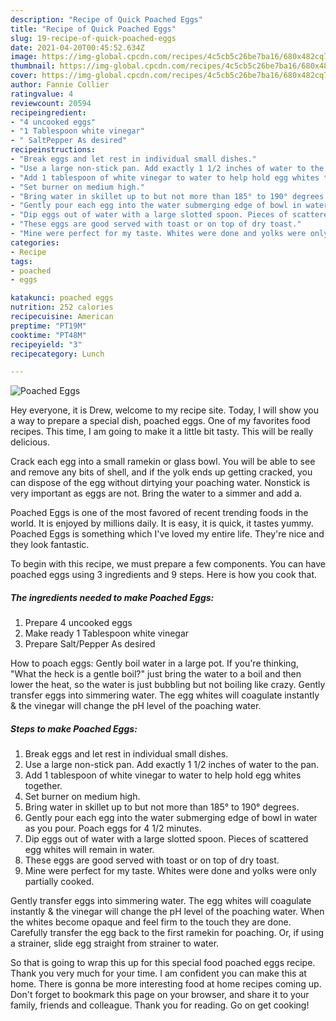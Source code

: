 ```yaml
---
description: "Recipe of Quick Poached Eggs"
title: "Recipe of Quick Poached Eggs"
slug: 19-recipe-of-quick-poached-eggs
date: 2021-04-20T00:45:52.634Z
image: https://img-global.cpcdn.com/recipes/4c5cb5c26be7ba16/680x482cq70/poached-eggs-recipe-main-photo.jpg
thumbnail: https://img-global.cpcdn.com/recipes/4c5cb5c26be7ba16/680x482cq70/poached-eggs-recipe-main-photo.jpg
cover: https://img-global.cpcdn.com/recipes/4c5cb5c26be7ba16/680x482cq70/poached-eggs-recipe-main-photo.jpg
author: Fannie Collier
ratingvalue: 4
reviewcount: 20594
recipeingredient:
- "4 uncooked eggs"
- "1 Tablespoon white vinegar"
- " SaltPepper As desired"
recipeinstructions:
- "Break eggs and let rest in individual small dishes."
- "Use a large non-stick pan. Add exactly 1 1/2 inches of water to the pan."
- "Add 1 tablespoon of white vinegar to water to help hold egg whites together."
- "Set burner on medium high."
- "Bring water in skillet up to but not more than 185° to 190° degrees."
- "Gently pour each egg into the water submerging edge of bowl in water as you pour. Poach eggs for 4 1/2 minutes."
- "Dip eggs out of water with a large slotted spoon. Pieces of scattered egg whites will remain in water."
- "These eggs are good served with toast or on top of dry toast."
- "Mine were perfect for my taste. Whites were done and yolks were only partially cooked."
categories:
- Recipe
tags:
- poached
- eggs

katakunci: poached eggs 
nutrition: 252 calories
recipecuisine: American
preptime: "PT19M"
cooktime: "PT48M"
recipeyield: "3"
recipecategory: Lunch

---
```



![Poached Eggs](https://img-global.cpcdn.com/recipes/4c5cb5c26be7ba16/680x482cq70/poached-eggs-recipe-main-photo.jpg)

Hey everyone, it is Drew, welcome to my recipe site. Today, I will show you a way to prepare a special dish, poached eggs. One of my favorites food recipes. This time, I am going to make it a little bit tasty. This will be really delicious.

Crack each egg into a small ramekin or glass bowl. You will be able to see and remove any bits of shell, and if the yolk ends up getting cracked, you can dispose of the egg without dirtying your poaching water. Nonstick is very important as eggs are not. Bring the water to a simmer and add a.

Poached Eggs is one of the most favored of recent trending foods in the world. It is enjoyed by millions daily. It is easy, it is quick, it tastes yummy. Poached Eggs is something which I've loved my entire life. They're nice and they look fantastic.


To begin with this recipe, we must prepare a few components. You can have poached eggs using 3 ingredients and 9 steps. Here is how you cook that.

<!--inarticleads1-->

##### The ingredients needed to make Poached Eggs:

1. Prepare 4 uncooked eggs
1. Make ready 1 Tablespoon white vinegar
1. Prepare  Salt/Pepper As desired


How to poach eggs: Gently boil water in a large pot. If you&#39;re thinking, &#34;What the heck is a gentle boil?&#34; just bring the water to a boil and then lower the heat, so the water is just bubbling but not boiling like crazy. Gently transfer eggs into simmering water. The egg whites will coagulate instantly &amp; the vinegar will change the pH level of the poaching water. 

<!--inarticleads2-->

##### Steps to make Poached Eggs:

1. Break eggs and let rest in individual small dishes.
1. Use a large non-stick pan. Add exactly 1 1/2 inches of water to the pan.
1. Add 1 tablespoon of white vinegar to water to help hold egg whites together.
1. Set burner on medium high.
1. Bring water in skillet up to but not more than 185° to 190° degrees.
1. Gently pour each egg into the water submerging edge of bowl in water as you pour. Poach eggs for 4 1/2 minutes.
1. Dip eggs out of water with a large slotted spoon. Pieces of scattered egg whites will remain in water.
1. These eggs are good served with toast or on top of dry toast.
1. Mine were perfect for my taste. Whites were done and yolks were only partially cooked.


Gently transfer eggs into simmering water. The egg whites will coagulate instantly &amp; the vinegar will change the pH level of the poaching water. When the whites become opaque and feel firm to the touch they are done. Carefully transfer the egg back to the first ramekin for poaching. Or, if using a strainer, slide egg straight from strainer to water. 

So that is going to wrap this up for this special food poached eggs recipe. Thank you very much for your time. I am confident you can make this at home. There is gonna be more interesting food at home recipes coming up. Don't forget to bookmark this page on your browser, and share it to your family, friends and colleague. Thank you for reading. Go on get cooking!
